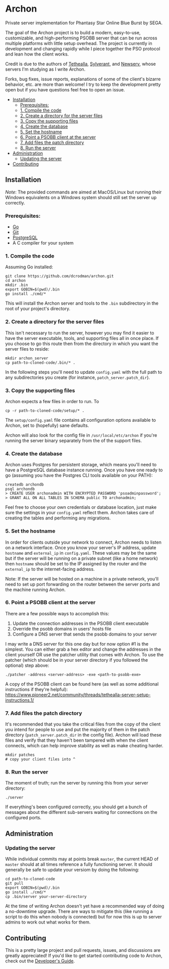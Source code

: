 # Archon

Private server implementation for Phantasy Star Online Blue Burst by SEGA.

The goal of the Archon project is to build a modern, easy-to-use, customizable, and 
high-performing PSOBB server that can be run across multiple platforms with little 
setup overhead. The project is currently in development and changing rapidly while I 
piece together the PSO protocol and lean how the client works.

Credit is due to the authors of [Tethealla](http://pioneer2.net), 
[Sylverant](http://sylverant.net), and [Newserv](http://www.fuzziqersoftware.com), 
whose servers I'm studying as I write Archon.

Forks, bug fixes, issue reports, explanations of some of the client's bizarre behavior, 
etc. are more than welcome! I try to keep the development pretty open but if you have
questions feel free to open an issue.

* [Installation](#installation)
  + [Prerequisites:](#prerequisites-)
  + [1. Compile the code](#1-compile-the-code)
  + [2. Create a directory for the server files](#2-create-a-directory-for-the-server-files)
  + [3. Copy the supporting files](#3-copy-the-supporting-files)
  + [4. Create the database](#4-create-the-database)
  + [5. Set the hostname](#5-set-the-hostname)
  + [6. Point a PSOBB client at the server](#6-point-a-psobb-client-at-the-server)
  + [7. Add files the patch directory](#7-add-files-the-patch-directory)
  + [8. Run the server](#8-run-the-server)
* [Administration](#administration)
  + [Updating the server](#updating-the-server)
* [Contributing](#contributing)

## Installation

*Note*: The provided commands are aimed at MacOS/Linux but running their Windows
equivalents on a Windows system should still set the server up correctly.   

### Prerequisites:
* [Go](https://golang.org)
* [Git](https://git-scm.com/)
* [PostgreSQL](https://www.postgresql.org/)
* A C compiler for your system

### 1. Compile the code

Assuming Go installed:

    git clone https://github.com/dcrodman/archon.git
    cd archon
    mkdir .bin
    export GOBIN=$(pwd)/.bin
    go install ./cmd/*
    
This will install the Archon server and tools to the `.bin` subdirectory in the root 
of your project's directory.

### 2. Create a directory for the server files

This isn't necessary to run the server, however you may find it easier to have the 
server executable, tools, and supporting files all in once place. If you choose to 
go this route then from the directory in which you want the server files to reside:

    mkdir archon_server
    cp path-to-cloned-code/.bin/* .

In the following steps you'll need to update `config.yaml` with the full path to
any subdirectories you create (for instance, `patch_server.patch_dir`).

### 3. Copy the supporting files

Archon expects a few files in order to run. To

    cp -r path-to-cloned-code/setup/* .

The `setup/config.yaml` file contains all configuration options available to Archon, 
set to (hopefully) sane defaults.
   
Archon will also look for the config file in `/usr/local/etc/archon` if you're running
the server binary separately from the of the support files.

### 4. Create the database

Archon uses Postgres for persistent storage, which means you'll need to have a PostgreSQL
database instance running. Once you have one ready to go (assuming you have the Postgres
CLI tools available on your PATH): 

    createdb archondb
    psql archondb
    > CREATE USER archonadmin WITH ENCRYPTED PASSWORD 'psoadminpassword';
    > GRANT ALL ON ALL TABLES IN SCHEMA public TO archonadmin;

Feel free to choose your own credentials or database location, just make sure the settings in your 
`config.yaml` reflect them. Archon takes care of creating the tables and performing any migrations.
 
### 5. Set the hostname

In order for clients outside your network to connect, Archon needs to listen on a network interface. Once
you know your server's IP address, update `hostname` and `external_ip` in `config.yaml`. These values may
be the same but if the server will be running on a private subnet (like a home network) then `hostname` 
should be set to the IP assigned by the router and the `external_ip` to the internet-facing address.

Note: If the server will be hosted on a machine in a private network, you'll need to set up port forwarding
on the router between the server ports and the machine running Archon. 

### 6. Point a PSOBB client at the server

There are a few possible ways to accomplish this:  
  1. Update the connection addresses in the PSOBB client executable
  2. Override the psobb domains in users' hosts file
  3. Configure a DNS server that sends the psobb domains to your server

I may write a DNS server for this one day but for now option #1 is the simplest. You can either grab
a hex editor and change the addresses in the client yourself OR use the patcher utility that comes 
with Archon. To use the patcher (which should be in your server directory if you followed the optional)
step above:

    ./patcher -address <server-address> -exe <path-to-psobb-exe> 

A copy of the PSOBB client can be found here (as well as some additional instructions if they're helpful):
https://www.pioneer2.net/community/threads/tethealla-server-setup-instructions.1/

### 7. Add files the patch directory

It's recommended that you take the critical files from the copy of the client you intend for people to
use and put the majority of them in the patch directory (`patch_server.patch_dir` in the config file).
Archon will load these files and verify that they haven't been tampered with when the client connects,
which can help improve stability as well as make cheating harder.

    mkdir patches
    # copy your client files into ^

### 8. Run the server

The moment of truth; run the server by running this from your server directory:

    ./server

If everything's been configured correctly, you should get a bunch of messages about the different
sub-servers waiting for connections on the configured ports.

## Administration

### Updating the server

While individual commits may at points break `master`, the current HEAD of `master` should at all
times reference a fully functioning server. It should generally be safe to update your versiom by
doing the following:

    cd path-to-cloned-code
    git pull
    export GOBIN=$(pwd)/.bin
    go install ./cmd/*
    cp .bin/server your-server-directory

At the time of writing Archon doesn't yet have a recommended way of doing a no-downtime upgrade.
There are ways to mitigate this (like running a script to do this when nobody is connected) but
for now this is up to server admins to work out what works for them.

## Contributing

This is a pretty large project and pull requests, issues, and discussions are greatly appreciated!
If you'd like to get started contributing code to Archon, check out the 
[ Developer's Guide](https://github.com/dcrodman/archon/wiki/Developer's-Guide).

